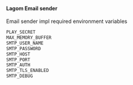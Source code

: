 #### Lagom Email sender

Email sender impl required environment variables
```bash
PLAY_SECRET
MAX_MEMORY_BUFFER
SMTP_USER_NAME
SMTP_PASSWORD
SMTP_HOST
SMTP_PORT
SMTP_AUTH
SMTP_TLS_ENABLED
SMTP_DEBUG
```
